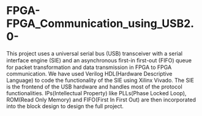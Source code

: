 # FPGA-FPGA_Communication_using_USB2.0-
This project uses a universal serial bus (USB) transceiver with a serial interface engine (SIE) and an asynchronous ﬁrst-in ﬁrst-out (FIFO) queue for packet transformation and data transmission in FPGA to FPGA communication.
We have used Verilog HDL(Hardware Descriptive Language) to code the functionality of the SIE using Xilinx Vivado. The SIE is the frontend of the USB hardware and handles most of the protocol functionalities. IPs(Intellectual Property) like PLLs(Phase Locked Loop), ROM(Read Only Memory) and FIFO(First In First Out) are then incorporated into the block design to design the full project.
